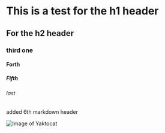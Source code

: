 # This is a test for the h1 header
## For the h2 header
### third one
#### Forth
##### Fifth
###### last

added 6th markdown header

![Image of Yaktocat](https://octodex.github.com/images/yaktocat.png)
